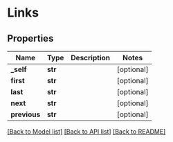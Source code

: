 # Links

## Properties
Name | Type | Description | Notes
------------ | ------------- | ------------- | -------------
**_self** | **str** |  | [optional] 
**first** | **str** |  | [optional] 
**last** | **str** |  | [optional] 
**next** | **str** |  | [optional] 
**previous** | **str** |  | [optional] 

[[Back to Model list]](../README.md#documentation-for-models) [[Back to API list]](../README.md#documentation-for-api-endpoints) [[Back to README]](../README.md)



